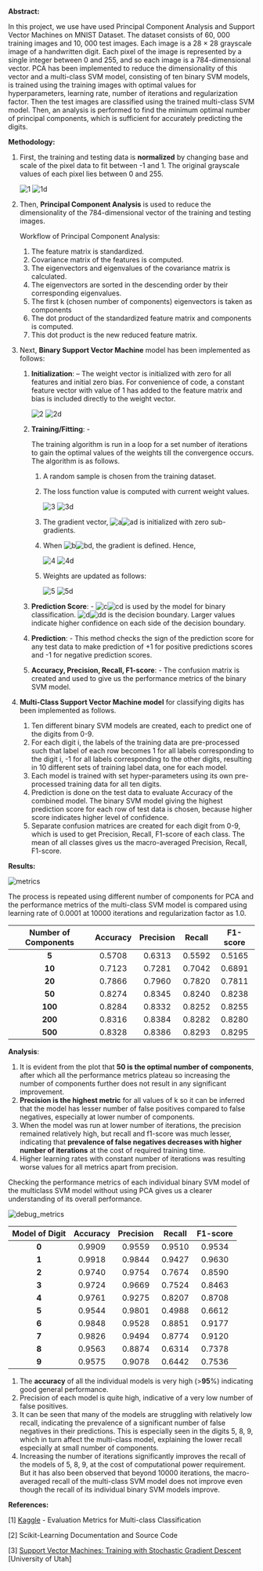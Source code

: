 **Abstract:**

In this project, we use have used Principal Component Analysis and Support Vector Machines on MNIST Dataset. The dataset consists of 60, 000 training images and 10, 000 test images. Each image is a 28 × 28 grayscale image of a handwritten digit. Each pixel of the image is represented by a single integer between 0 and 255, and so each image is a 784-dimensional vector. PCA has been implemented to reduce the dimensionality of this vector and a multi-class SVM model, consisting of ten binary SVM models, is trained using the training images with optimal values for hyperparameters, learning rate, number of iterations and regularization factor. Then the test images are classified using the trained multi-class SVM model. Then, an analysis is performed to find the minimum optimal number of principal components, which is sufficient for accurately predicting the digits.

**Methodology:**

1) First, the training and testing data is **normalized** by changing base and scale of the pixel data to fit between -1 and 1. The original grayscale values of each pixel lies between 0 and 255.
    
    ![1](https://user-images.githubusercontent.com/62309350/229285332-88da58ba-2743-45f7-b3a6-d8a8dd824849.png#gh-light-mode-only)
    ![1d](https://user-images.githubusercontent.com/62309350/229285351-19b281dd-e23d-4858-9f0c-0fe22593a10e.png#gh-dark-mode-only)
1) Then, **Principal Component Analysis** is used to reduce the dimensionality of the 784-dimensional vector of the training and testing images.
    
    Workflow of Principal Component Analysis:
    
    1) The feature matrix is standardized.
    1) Covariance matrix of the features is computed.
    1) The eigenvectors and eigenvalues of the covariance matrix is calculated.
    1) The eigenvectors are sorted in the descending order by their corresponding eigenvalues.
    1) The first k (chosen number of components) eigenvectors is taken as components
    1) The dot product of the standardized feature matrix and components is computed.
    1) This dot product is the new reduced feature matrix.

1) Next, **Binary Support Vector Machine** model has been implemented as follows:
    1) **Initialization**: – The weight vector is initialized with zero for all features and initial zero bias. For convenience of code, a constant feature vector with value of 1 has added to the feature matrix and bias is included directly to the weight vector.
        
        ![2](https://user-images.githubusercontent.com/62309350/229285390-aaaa5a02-3e7e-4cbf-9fb7-9117a0c92ff6.png#gh-light-mode-only)
        ![2d](https://user-images.githubusercontent.com/62309350/229285398-3f025da8-ee82-4531-b8f5-cf597ca332f4.png#gh-dark-mode-only)

    1) **Training/Fitting**: -
        
        The training algorithm is run in a loop for a set number of iterations to gain the optimal values of the weights till the convergence occurs. The algorithm is as follows.
        
        1) A random sample is chosen from the training dataset.
        1) The loss function value is computed with current weight values.
            
            ![3](https://user-images.githubusercontent.com/62309350/229285438-9182535c-d36e-4dd4-b906-aad32cc7c4d4.png#gh-light-mode-only)
            ![3d](https://user-images.githubusercontent.com/62309350/229285445-9b7bb525-675d-4cda-a55f-582de3b324e2.png#gh-dark-mode-only)
            
        1) The gradient vector, ![a](https://user-images.githubusercontent.com/62309350/229285566-9ac600de-10c2-4f73-9438-d19b1f955271.png#gh-light-mode-only)![ad](https://user-images.githubusercontent.com/62309350/229285570-1ea1dfa8-c8c6-435c-a97e-dfe24f895995.png#gh-dark-mode-only) is initialized with zero sub-gradients.
        1) When ![b](https://user-images.githubusercontent.com/62309350/229285658-02bc7ad1-cb79-426d-bf87-e9bc2258e8f0.png#gh-light-mode-only)![bd](https://user-images.githubusercontent.com/62309350/229285664-ca0ffc6a-556b-4c11-98a3-f259c410c69a.png#gh-dark-mode-only), the gradient is defined. Hence,
            
            ![4](https://user-images.githubusercontent.com/62309350/229285461-4a3476b4-01ac-4434-9c9d-96b5c4cdde28.png#gh-light-mode-only)
            ![4d](https://user-images.githubusercontent.com/62309350/229285469-bf0d7d2b-18c7-4259-bb74-0c5bb299e3e9.png#gh-dark-mode-only)
            
        1) Weights are updated as follows:
            
            ![5](https://user-images.githubusercontent.com/62309350/229285530-a9e944f3-665f-4a9d-a391-fcd6be6dda72.png#gh-light-mode-only)
            ![5d](https://user-images.githubusercontent.com/62309350/229285540-c2d939a4-1282-4ae6-b7f2-1713235f2d25.png#gh-dark-mode-only)

        
    1) **Prediction Score**: - ![c](https://user-images.githubusercontent.com/62309350/229285733-52b802bc-dc40-4493-8c27-bbdf2c25c30f.png#gh-light-mode-only)![cd](https://user-images.githubusercontent.com/62309350/229285738-39d308a5-562e-43f2-85a2-59006d0fe95b.png#gh-dark-mode-only) is used by the model for binary classification. ![d](https://user-images.githubusercontent.com/62309350/229285784-c454e9b5-c8b5-4c1a-aacc-9343eac32022.png#gh-light-mode-only)![dd](https://user-images.githubusercontent.com/62309350/229285786-fece4cb8-6c3d-4f81-b393-a11ae187411b.png#gh-dark-mode-only) is the decision boundary. Larger values indicate higher confidence on each side of the decision boundary.
    1) **Prediction**: - This method checks the sign of the prediction score for any test data to make prediction of +1 for positive predictions scores and -1 for negative prediction scores.
    1) **Accuracy, Precision, Recall, F1-score**: - The confusion matrix is created and used to give us the performance metrics of the binary SVM model.
1) **Multi-Class Support Vector Machine model** for classifying digits has been implemented as follows.
    1) Ten different binary SVM models are created, each to predict one of the digits from 0-9.
    1) For each digit i, the labels of the training data are pre-processed such that label of each row becomes 1 for all labels corresponding to the digit i, -1 for all labels corresponding to the other digits, resulting in 10 different sets of training label data, one for each model.
    1) Each model is trained with set hyper-parameters using its own pre-processed training data for all ten digits.
    1) Prediction is done on the test data to evaluate Accuracy of the combined model. The binary SVM model giving the highest prediction score for each row of test data is chosen, because higher score indicates higher level of confidence.
    1) Separate confusion matrices are created for each digit from 0-9, which is used to get Precision, Recall, F1-score of each class. The mean of all classes gives us the macro-averaged Precision, Recall, F1-score.


**Results:**

![metrics](https://user-images.githubusercontent.com/62309350/229274092-08f393a7-9e52-46dd-b24a-d7867874fe7d.png)

The process is repeated using different number of components for PCA and the performance metrics of the multi-class SVM model is compared using learning rate of 0.0001 at 10000 iterations and regularization factor as 1.0.

|**Number of Components**|**Accuracy**|**Precision**|**Recall**|**F1-score**|
| :-: | :-: | :-: | :-: | :-: |
|**5**|0\.5708|0\.6313|0\.5592|0\.5165|
|**10**|0\.7123|0\.7281|0\.7042|0\.6891|
|**20**|0\.7866|0\.7960|0\.7820|0\.7811|
|**50**|0\.8274|0\.8345|0\.8240|0\.8238|
|**100**|0\.8284|0\.8332|0\.8252|0\.8255|
|**200**|0\.8316|0\.8384|0\.8282|0\.8280|
|**500**|0\.8328|0\.8386|0\.8293|0\.8295|

**Analysis**:

1. It is evident from the plot that **50 is the optimal number of components**, after which all the performance metrics plateau so increasing the number of components further does not result in any significant improvement.
1. **Precision is the highest metric** for all values of k so it can be inferred that the model has lesser number of false positives compared to false negatives, especially at lower number of components.
1. When the model was run at lower number of iterations, the precision remained relatively high, but recall and f1-score was much lesser, indicating that **prevalence of false negatives decreases with higher number of iterations** at the cost of required training time.
1. Higher learning rates with constant number of iterations was resulting worse values for all metrics apart from precision.

Checking the performance metrics of each individual binary SVM model of the multiclass SVM model without using PCA gives us a clearer understanding of its overall performance.

![debug_metrics](https://user-images.githubusercontent.com/62309350/229274137-d945095e-ebd2-48d2-aa32-0f0a65e3c049.png)

|**Model of Digit**|**Accuracy**|**Precision**|**Recall**|**F1-score**|
| :-: | :-: | :-: | :-: | :-: |
|**0**|0\.9909|0\.9559|0\.9510|0\.9534|
|**1**|0\.9918|0\.9844|0\.9427|0\.9630|
|**2**|0\.9740|0\.9754|0\.7674|0\.8590|
|**3**|0\.9724|0\.9669|0\.7524|0\.8463|
|**4**|0\.9761|0\.9275|0\.8207|0\.8708|
|**5**|0\.9544|0\.9801|0\.4988|0\.6612|
|**6**|0\.9848|0\.9528|0\.8851|0\.9177|
|**7**|0\.9826|0\.9494|0\.8774|0\.9120|
|**8**|0\.9563|0\.8874|0\.6314|0\.7378|
|**9**|0\.9575|0\.9078|0\.6442|0\.7536|

1. The **accuracy** of all the individual models is very high (>**95**%) indicating good general performance.
1. Precision of each model is quite high, indicative of a very low number of false positives.
1. It can be seen that many of the models are struggling with relatively low recall, indicating the prevalence of a significant number of false negatives in their predictions. This is especially seen in the digits 5, 8, 9, which in turn affect the multi-class model, explaining the lower recall especially at small number of components.
1. Increasing the number of iterations significantly improves the recall of the models of 5, 8, 9, at the cost of computational power requirement. But it has also been observed that beyond 10000 iterations, the macro-averaged recall of the multi-class SVM model does not improve even though the recall of its individual binary SVM models improve.

**References:**

[1] [Kaggle](https://www.kaggle.com/code/nkitgupta/evaluation-metrics-for-multi-class-classification) - Evaluation Metrics for Multi-class Classification

[2] Scikit-Learning Documentation and Source Code

[3] [Support Vector Machines: Training with Stochastic Gradient Descent](https://users.cs.utah.edu/~zhe/pdf/lec-19-2-svm-sgd-upload.pdf) [University of Utah]
